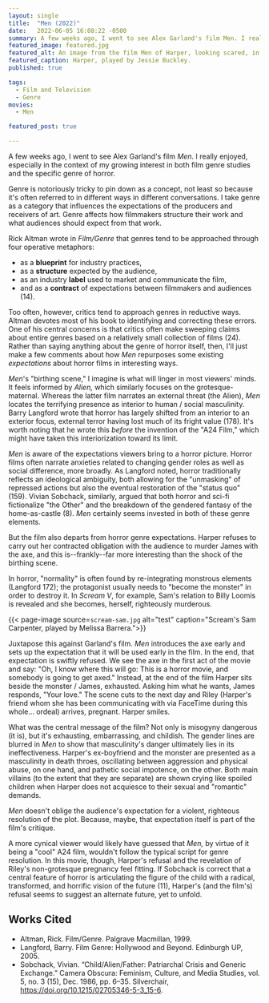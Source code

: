 ```yaml
---
layout: single
title:  "Men (2022)"
date:   2022-06-05 16:08:22 -0500
summary: A few weeks ago, I went to see Alex Garland's film Men. I really enjoyed, especially in the context of my growing interest in both film genre studies and the specific genre of horror.
featured_image: featured.jpg
featured_alt: An image from the film Men of Harper, looking scared, in a tunnel.
featured_caption: Harper, played by Jessie Buckley.
published: true

tags:
  - Film and Television
  - Genre
movies:
  - Men

featured_post: true

---
```


A few weeks ago, I went to see Alex Garland's film *Men*. I really enjoyed, especially in the context of my growing interest in both film genre studies and the specific genre of horror.

Genre is notoriously tricky to pin down as a concept, not least so because it's often referred to in different ways in different conversations. I take genre as a category that influences the expectations of the producers and receivers of art. Genre affects how filmmakers structure their work and what audiences should expect from that work.

Rick Altman wrote in *Film/Genre* that genres tend to be approached through four operative metaphors:

- as a **blueprint** for industry practices,
- as a **structure** expected by the audience,
- as an industry **label** used to market and communicate the film,
- and as a **contract** of expectations between filmmakers and audiences (14).

Too often, however, critics tend to approach genres in reductive ways. Altman devotes most of his book to identifying and correcting these errors. One of his central concerns is that critics often make sweeping claims about entire genres based on a relatively small collection of films (24). Rather than saying anything about the genre of horror itself, then, I'll just make a few comments about how *Men* repurposes some existing *expectations* about horror films in interesting ways.

*Men*'s "birthing scene," I imagine is what will linger in most viewers' minds. It feels informed by *Alien,* which similarly focuses on the grotesque-maternal. Whereas the latter film narrates an external threat (the Alien), *Men* locates the terrifying presence as interior to human / social masculinity. Barry Langford wrote that horror has largely shifted from an interior to an exterior focus, external terror having lost much of its fright value (178). It's worth noting that he wrote this *before* the invention of the "A24 Film," which might have taken this interiorization toward its limit.

*Men* is aware of the expectations viewers bring to a horror picture. Horror films often narrate anxieties related to changing gender roles as well as social difference, more broadly. As Langford noted, horror traditionally reflects an ideological ambiguity, both allowing for the "unmasking" of repressed actions but also the eventual restoration of the "status quo" (159). Vivian Sobchack, similarly, argued that both horror and sci-fi fictionalize "the Other" and the breakdown of the gendered fantasy of the home-as-castle (8). *Men* certainly seems invested in both of these genre elements.

But the film also departs from horror genre expectations. Harper refuses to carry out her contracted obligation with the audience to murder James with the axe, and this is--frankly--far more interesting than the shock of the birthing scene.

In horror, "normality" is often found by re-integrating monstrous elements (Langford 172); the protagonist usually needs to "become the monster" in order to destroy it. In *Scream V*, for example, Sam's relation to Billy Loomis is revealed and she becomes, herself, righteously murderous.

{{< page-image source=`scream-sam.jpg` alt="test" caption="Scream's Sam Carpenter, played by Melissa Barrera.">}}

Juxtapose this against Garland's film. *Men* introduces the axe early and sets up the expectation that it will be used early in the film. In the end, that expectation is swiftly refused. We see the axe in the first act of the movie and say: "Oh, I know where this will go: This is a horror movie, and somebody is going to get axed." Instead, at the end of the film Harper sits beside the monster / James, exhausted. Asking him what he wants, James responds, "Your love." The scene cuts to the next day and Riley (Harper's friend whom she has been communicating with via FaceTime during this whole... ordeal) arrives, pregnant. Harper smiles.

What was the central message of the film? Not only is misogyny dangerous (it is), but it's exhausting, embarrassing, and childish. The gender lines are blurred in *Men* to show that masculinity's danger ultimately lies in its ineffectiveness. Harper's ex-boyfriend and the monster are presented as a masculinity in death throes, oscillating between aggression and physical abuse, on one hand, and pathetic social impotence, on the other. Both main villains (to the extent that they are separate) are shown crying like spoiled children when Harper does not acquiesce to their sexual and "romantic" demands.

*Men* doesn't oblige the audience's expectation for a violent, righteous resolution of the plot. Because, maybe, that expectation itself is part of the film's critique.

A more cynical viewer would likely have guessed that *Men,* by virtue of it being a "cool" A24 film, wouldn't follow the typical script for genre resolution. In this movie, though, Harper's refusal and the revelation of Riley's non-grotesque pregnancy feel fitting. If Sobchack is correct that a central feature of horror is articulating the figure of the child with a radical, transformed, and horrific vision of the future (11), Harper's (and the film's) refusal seems to suggest an alternate future, yet to unfold.

## Works Cited
- Altman, Rick. Film/Genre. Palgrave Macmillan, 1999.
- Langford, Barry. Film Genre: Hollywood and Beyond. Edinburgh UP, 2005.
- Sobchack, Vivian. “Child/Alien/Father: Patriarchal Crisis and Generic Exchange.” Camera Obscura: Feminism, Culture, and Media Studies, vol. 5, no. 3 (15), Dec. 1986, pp. 6–35. Silverchair, https://doi.org/10.1215/02705346-5-3_15-6.
